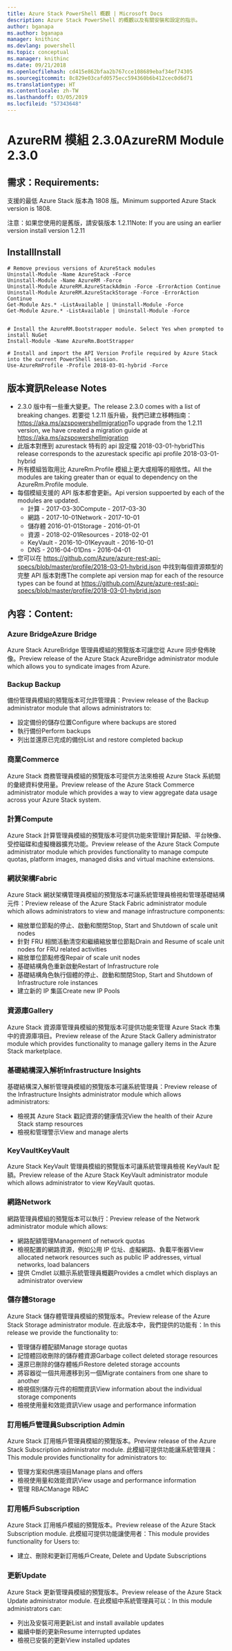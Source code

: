 ```yaml
---
title: Azure Stack PowerShell 概觀 | Microsoft Docs
description: Azure Stack PowerShell 的概觀以及有關安裝和設定的指示。
author: bganapa
ms.author: bganapa
manager: knithinc
ms.devlang: powershell
ms.topic: conceptual
ms.manager: knithinc
ms.date: 09/21/2018
ms.openlocfilehash: cd415e862bfaa2b767cce108689ebaf34ef74305
ms.sourcegitcommit: 8c829e03cafd0575ecc594360b6b412cec0d6d71
ms.translationtype: HT
ms.contentlocale: zh-TW
ms.lasthandoff: 03/05/2019
ms.locfileid: "57343648"
---
```

# <a name="azurerm-module-230"></a><span data-ttu-id="11287-103">AzureRM 模組 2.3.0</span><span class="sxs-lookup"><span data-stu-id="11287-103">AzureRM Module 2.3.0</span></span>

## <a name="requirements"></a><span data-ttu-id="11287-104">需求：</span><span class="sxs-lookup"><span data-stu-id="11287-104">Requirements:</span></span>
<span data-ttu-id="11287-105">支援的最低 Azure Stack 版本為 1808 版。</span><span class="sxs-lookup"><span data-stu-id="11287-105">Minimum supported Azure Stack version is 1808.</span></span>

<span data-ttu-id="11287-106">注意：如果您使用的是舊版，請安裝版本 1.2.11</span><span class="sxs-lookup"><span data-stu-id="11287-106">Note: If you are using an earlier version install version 1.2.11</span></span>


## <a name="install"></a><span data-ttu-id="11287-107">Install</span><span class="sxs-lookup"><span data-stu-id="11287-107">Install</span></span>
```powershell-interactive
# Remove previous versions of AzureStack modules
Uninstall-Module -Name AzureStack -Force 
Uninstall-Module -Name AzureRM -Force 
Uninstall-Module AzureRM.AzureStackAdmin -Force -ErrorAction Continue
Uninstall-Module AzureRM.AzureStackStorage -Force -ErrorAction Continue
Get-Module Azs.* -ListAvailable | Uninstall-Module -Force
Get-Module Azure.* -ListAvailable | Uninstall-Module -Force


# Install the AzureRM.Bootstrapper module. Select Yes when prompted to install NuGet
Install-Module -Name AzureRm.BootStrapper

# Install and import the API Version Profile required by Azure Stack into the current PowerShell session.
Use-AzureRmProfile -Profile 2018-03-01-hybrid -Force

```

## <a name="release-notes"></a><span data-ttu-id="11287-108">版本資訊</span><span class="sxs-lookup"><span data-stu-id="11287-108">Release Notes</span></span>
* <span data-ttu-id="11287-109">2.3.0 版中有一些重大變更。</span><span class="sxs-lookup"><span data-stu-id="11287-109">The release 2.3.0 comes with a list of breaking changes.</span></span> <span data-ttu-id="11287-110">若要從 1.2.11 版升級，我們已建立移轉指南： https://aka.ms/azspowershellmigration</span><span class="sxs-lookup"><span data-stu-id="11287-110">To upgrade from the 1.2.11 version, we have created a migration guide at https://aka.ms/azspowershellmigration</span></span>
* <span data-ttu-id="11287-111">此版本對應到 azurestack 特有的 api 設定檔 2018-03-01-hybrid</span><span class="sxs-lookup"><span data-stu-id="11287-111">This release corresponds to the azurestack specific api profile 2018-03-01-hybrid</span></span>
* <span data-ttu-id="11287-112">所有模組皆取用比 AzureRm.Profile 模組上更大或相等的相依性。</span><span class="sxs-lookup"><span data-stu-id="11287-112">All the modules are taking greater than or equal to dependency on the AzureRm.Profile module.</span></span>
* <span data-ttu-id="11287-113">每個模組支援的 API 版本都會更新。</span><span class="sxs-lookup"><span data-stu-id="11287-113">Api version suppoerted by  each of the modules are updated.</span></span> 
    * <span data-ttu-id="11287-114">計算 - 2017-03-30</span><span class="sxs-lookup"><span data-stu-id="11287-114">Compute - 2017-03-30</span></span>
    * <span data-ttu-id="11287-115">網路 - 2017-10-01</span><span class="sxs-lookup"><span data-stu-id="11287-115">Network - 2017-10-01</span></span>
    * <span data-ttu-id="11287-116">儲存體 2016-01-01</span><span class="sxs-lookup"><span data-stu-id="11287-116">Storage - 2016-01-01</span></span>
    * <span data-ttu-id="11287-117">資源 - 2018-02-01</span><span class="sxs-lookup"><span data-stu-id="11287-117">Resources - 2018-02-01</span></span>
    * <span data-ttu-id="11287-118">KeyVault - 2016-10-01</span><span class="sxs-lookup"><span data-stu-id="11287-118">Keyvault - 2016-10-01</span></span>
    * <span data-ttu-id="11287-119">DNS - 2016-04-01</span><span class="sxs-lookup"><span data-stu-id="11287-119">Dns - 2016-04-01</span></span>
* <span data-ttu-id="11287-120">您可以在 https://github.com/Azure/azure-rest-api-specs/blob/master/profile/2018-03-01-hybrid.json 中找到每個資源類型的完整 API 版本對應</span><span class="sxs-lookup"><span data-stu-id="11287-120">The complete api version map for each of the resource types can be found at https://github.com/Azure/azure-rest-api-specs/blob/master/profile/2018-03-01-hybrid.json</span></span>

## <a name="content"></a><span data-ttu-id="11287-121">內容：</span><span class="sxs-lookup"><span data-stu-id="11287-121">Content:</span></span>
### <a name="azure-bridge"></a><span data-ttu-id="11287-122">Azure Bridge</span><span class="sxs-lookup"><span data-stu-id="11287-122">Azure Bridge</span></span>
<span data-ttu-id="11287-123">Azure Stack AzureBridge 管理員模組的預覽版本可讓您從 Azure 同步發佈映像。</span><span class="sxs-lookup"><span data-stu-id="11287-123">Preview release of the Azure Stack AzureBridge administrator module which allows you to syndicate images from Azure.</span></span>

### <a name="backup"></a><span data-ttu-id="11287-124">Backup </span><span class="sxs-lookup"><span data-stu-id="11287-124">Backup</span></span>
<span data-ttu-id="11287-125">備份管理員模組的預覽版本可允許管理員：</span><span class="sxs-lookup"><span data-stu-id="11287-125">Preview release of the Backup administrator module that allows administrators to:</span></span>
- <span data-ttu-id="11287-126">設定備份的儲存位置</span><span class="sxs-lookup"><span data-stu-id="11287-126">Configure where backups are stored</span></span>
- <span data-ttu-id="11287-127">執行備份</span><span class="sxs-lookup"><span data-stu-id="11287-127">Perform backups</span></span>
- <span data-ttu-id="11287-128">列出並還原已完成的備份</span><span class="sxs-lookup"><span data-stu-id="11287-128">List and restore completed backup</span></span>

### <a name="commerce"></a><span data-ttu-id="11287-129">商業</span><span class="sxs-lookup"><span data-stu-id="11287-129">Commerce</span></span>
<span data-ttu-id="11287-130">Azure Stack 商務管理員模組的預覽版本可提供方法來檢視 Azure Stack 系統間的彙總資料使用量。</span><span class="sxs-lookup"><span data-stu-id="11287-130">Preview release of the Azure Stack Commerce administrator module which provides a way to view aggregate data usage across your Azure Stack system.</span></span>

### <a name="compute"></a><span data-ttu-id="11287-131">計算</span><span class="sxs-lookup"><span data-stu-id="11287-131">Compute</span></span>
<span data-ttu-id="11287-132">Azure Stack 計算管理員模組的預覽版本可提供功能來管理計算配額、平台映像、受控磁碟和虛擬機器擴充功能。</span><span class="sxs-lookup"><span data-stu-id="11287-132">Preview release of the Azure Stack Compute administrator module which provides functionality to manage compute quotas, platform images, managed disks and virtual machine extensions.</span></span>

### <a name="fabric"></a><span data-ttu-id="11287-133">網狀架構</span><span class="sxs-lookup"><span data-stu-id="11287-133">Fabric</span></span>
<span data-ttu-id="11287-134">Azure Stack 網狀架構管理員模組的預覽版本可讓系統管理員檢視和管理基礎結構元件：</span><span class="sxs-lookup"><span data-stu-id="11287-134">Preview release of the Azure Stack Fabric administrator module which allows administrators to view and manage infrastructure components:</span></span>
- <span data-ttu-id="11287-135">縮放單位節點的停止、啟動和關閉</span><span class="sxs-lookup"><span data-stu-id="11287-135">Stop, Start and Shutdown of scale unit nodes</span></span>
- <span data-ttu-id="11287-136">針對 FRU 相關活動清空和繼續縮放單位節點</span><span class="sxs-lookup"><span data-stu-id="11287-136">Drain and Resume of scale unit nodes for FRU related activities</span></span>
- <span data-ttu-id="11287-137">縮放單位節點修復</span><span class="sxs-lookup"><span data-stu-id="11287-137">Repair of scale unit nodes</span></span>
- <span data-ttu-id="11287-138">基礎結構角色重新啟動</span><span class="sxs-lookup"><span data-stu-id="11287-138">Restart of Infrastructure role</span></span>
- <span data-ttu-id="11287-139">基礎結構角色執行個體的停止、啟動和關閉</span><span class="sxs-lookup"><span data-stu-id="11287-139">Stop, Start and Shutdown of Infrastructure role instances</span></span>
- <span data-ttu-id="11287-140">建立新的 IP 集區</span><span class="sxs-lookup"><span data-stu-id="11287-140">Create new IP Pools</span></span>


### <a name="gallery"></a><span data-ttu-id="11287-141">資源庫</span><span class="sxs-lookup"><span data-stu-id="11287-141">Gallery</span></span>
<span data-ttu-id="11287-142">Azure Stack 資源庫管理員模組的預覽版本可提供功能來管理 Azure Stack 市集中的資源庫項目。</span><span class="sxs-lookup"><span data-stu-id="11287-142">Preview release of the Azure Stack Gallery administrator module which provides functionality to manage gallery items in the Azure Stack marketplace.</span></span>

### <a name="infrastructure-insights"></a><span data-ttu-id="11287-143">基礎結構深入解析</span><span class="sxs-lookup"><span data-stu-id="11287-143">Infrastructure Insights</span></span>
<span data-ttu-id="11287-144">基礎結構深入解析管理員模組的預覽版本可讓系統管理員：</span><span class="sxs-lookup"><span data-stu-id="11287-144">Preview release of the Infrastructure Insights administrator module which allows administrators:</span></span>
- <span data-ttu-id="11287-145">檢視其 Azure Stack 戳記資源的健康情況</span><span class="sxs-lookup"><span data-stu-id="11287-145">View the health of their Azure Stack stamp resources</span></span>
- <span data-ttu-id="11287-146">檢視和管理警示</span><span class="sxs-lookup"><span data-stu-id="11287-146">View and manage alerts</span></span>

### <a name="keyvault"></a><span data-ttu-id="11287-147">KeyVault</span><span class="sxs-lookup"><span data-stu-id="11287-147">KeyVault</span></span>
<span data-ttu-id="11287-148">Azure Stack KeyVault 管理員模組的預覽版本可讓系統管理員檢視 KeyVault 配額。</span><span class="sxs-lookup"><span data-stu-id="11287-148">Preview release of the Azure Stack KeyVault administrator module which allows administrator to view KeyVault quotas.</span></span>

### <a name="network"></a><span data-ttu-id="11287-149">網路</span><span class="sxs-lookup"><span data-stu-id="11287-149">Network</span></span>
<span data-ttu-id="11287-150">網路管理員模組的預覽版本可以執行：</span><span class="sxs-lookup"><span data-stu-id="11287-150">Preview release of the Network administrator module which allows:</span></span>
- <span data-ttu-id="11287-151">網路配額管理</span><span class="sxs-lookup"><span data-stu-id="11287-151">Management of network quotas</span></span>
- <span data-ttu-id="11287-152">檢視配置的網路資源，例如公用 IP 位址、虛擬網路、負載平衡器</span><span class="sxs-lookup"><span data-stu-id="11287-152">View allocated network resources such as public IP addresses, virtual networks, load balancers</span></span>
- <span data-ttu-id="11287-153">提供 Cmdlet 以顯示系統管理員概觀</span><span class="sxs-lookup"><span data-stu-id="11287-153">Provides a cmdlet which displays an administrator overview</span></span>

### <a name="storage"></a><span data-ttu-id="11287-154">儲存體</span><span class="sxs-lookup"><span data-stu-id="11287-154">Storage</span></span>
<span data-ttu-id="11287-155">Azure Stack 儲存體管理員模組的預覽版本。</span><span class="sxs-lookup"><span data-stu-id="11287-155">Preview release of the Azure Stack Storage administrator module.</span></span>  <span data-ttu-id="11287-156">在此版本中，我們提供的功能有：</span><span class="sxs-lookup"><span data-stu-id="11287-156">In this release we provide the functionality to:</span></span>
- <span data-ttu-id="11287-157">管理儲存體配額</span><span class="sxs-lookup"><span data-stu-id="11287-157">Manage storage quotas</span></span>
- <span data-ttu-id="11287-158">記憶體回收刪除的儲存體資源</span><span class="sxs-lookup"><span data-stu-id="11287-158">Garbage collect deleted storage resources</span></span>
- <span data-ttu-id="11287-159">還原已刪除的儲存體帳戶</span><span class="sxs-lookup"><span data-stu-id="11287-159">Restore deleted storage accounts</span></span>
- <span data-ttu-id="11287-160">將容器從一個共用遷移到另一個</span><span class="sxs-lookup"><span data-stu-id="11287-160">Migrate containers from one share to another</span></span>
- <span data-ttu-id="11287-161">檢視個別儲存元件的相關資訊</span><span class="sxs-lookup"><span data-stu-id="11287-161">View information about the individual storage components</span></span>
- <span data-ttu-id="11287-162">檢視使用量和效能資訊</span><span class="sxs-lookup"><span data-stu-id="11287-162">View usage and performance information</span></span>

### <a name="subscription-admin"></a><span data-ttu-id="11287-163">訂用帳戶管理員</span><span class="sxs-lookup"><span data-stu-id="11287-163">Subscription Admin</span></span>
<span data-ttu-id="11287-164">Azure Stack 訂用帳戶管理員模組的預覽版本。</span><span class="sxs-lookup"><span data-stu-id="11287-164">Preview release of the Azure Stack Subscription administrator module.</span></span>  <span data-ttu-id="11287-165">此模組可提供功能讓系統管理員：</span><span class="sxs-lookup"><span data-stu-id="11287-165">This module provides functionality for administrators to:</span></span>
- <span data-ttu-id="11287-166">管理方案和供應項目</span><span class="sxs-lookup"><span data-stu-id="11287-166">Manage plans and offers</span></span>
- <span data-ttu-id="11287-167">檢視使用量和效能資訊</span><span class="sxs-lookup"><span data-stu-id="11287-167">View usage and performance information</span></span>
- <span data-ttu-id="11287-168">管理 RBAC</span><span class="sxs-lookup"><span data-stu-id="11287-168">Manage RBAC</span></span>

### <a name="subscription"></a><span data-ttu-id="11287-169">訂用帳戶</span><span class="sxs-lookup"><span data-stu-id="11287-169">Subscription</span></span>
<span data-ttu-id="11287-170">Azure Stack 訂用帳戶模組的預覽版本。</span><span class="sxs-lookup"><span data-stu-id="11287-170">Preview release of the Azure Stack Subscription module.</span></span>  <span data-ttu-id="11287-171">此模組可提供功能讓使用者：</span><span class="sxs-lookup"><span data-stu-id="11287-171">This module provides functionality for Users to:</span></span>
- <span data-ttu-id="11287-172">建立、刪除和更新訂用帳戶</span><span class="sxs-lookup"><span data-stu-id="11287-172">Create, Delete and Update Subscriptions</span></span>

### <a name="update"></a><span data-ttu-id="11287-173">更新</span><span class="sxs-lookup"><span data-stu-id="11287-173">Update</span></span>
<span data-ttu-id="11287-174">Azure Stack 更新管理員模組的預覽版本。</span><span class="sxs-lookup"><span data-stu-id="11287-174">Preview release of the Azure Stack Update administrator module.</span></span>  <span data-ttu-id="11287-175">在此模組中系統管理員可以：</span><span class="sxs-lookup"><span data-stu-id="11287-175">In this module administrators can:</span></span>
- <span data-ttu-id="11287-176">列出及安裝可用更新</span><span class="sxs-lookup"><span data-stu-id="11287-176">List and install available updates</span></span>
- <span data-ttu-id="11287-177">繼續中斷的更新</span><span class="sxs-lookup"><span data-stu-id="11287-177">Resume interrupted updates</span></span>
- <span data-ttu-id="11287-178">檢視已安裝的更新</span><span class="sxs-lookup"><span data-stu-id="11287-178">View installed updates</span></span>
